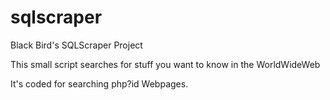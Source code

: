 # sqlscraper
Black Bird's SQLScraper Project

This small script searches for stuff you want to know in the WorldWideWeb

It's coded for searching php?id Webpages.

